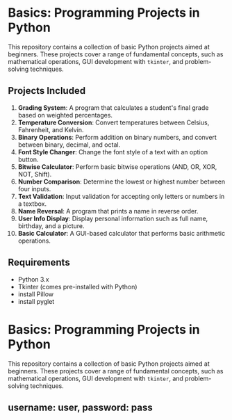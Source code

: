 # Basics: Programming Projects in Python

This repository contains a collection of basic Python projects aimed at beginners. These projects cover a range of fundamental concepts, such as mathematical operations, GUI development with `tkinter`, and problem-solving techniques. 

## Projects Included

1. **Grading System**: A program that calculates a student's final grade based on weighted percentages.
2. **Temperature Conversion**: Convert temperatures between Celsius, Fahrenheit, and Kelvin.
3. **Binary Operations**: Perform addition on binary numbers, and convert between binary, decimal, and octal.
4. **Font Style Changer**: Change the font style of a text with an option button.
5. **Bitwise Calculator**: Perform basic bitwise operations (AND, OR, XOR, NOT, Shift).
6. **Number Comparison**: Determine the lowest or highest number between four inputs.
7. **Text Validation**: Input validation for accepting only letters or numbers in a textbox.
8. **Name Reversal**: A program that prints a name in reverse order.
9. **User Info Display**: Display personal information such as full name, birthday, and a picture.
10. **Basic Calculator**: A GUI-based calculator that performs basic arithmetic operations.

## Requirements

- Python 3.x
- Tkinter (comes pre-installed with Python)
- install Pillow 
- install pyglet
# Basics: Programming Projects in Python

This repository contains a collection of basic Python projects aimed at beginners. These projects cover a range of fundamental concepts, such as mathematical operations, GUI development with `tkinter`, and problem-solving techniques. 

## username: user, password: pass
